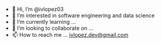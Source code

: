 - 👋 Hi, I’m @ivlopez03
- 👀 I’m interested in software engineering and data science
- 🌱 I’m currently learning ...
- 💞️ I’m looking to collaborate on ...
- 📫 How to reach me ... ivlopez.dev@gmail.com

<!---
ivlopez03/ivlopez03 is a ✨ special ✨ repository because its `README.md` (this file) appears on your GitHub profile.
You can click the Preview link to take a look at your changes.
--->
